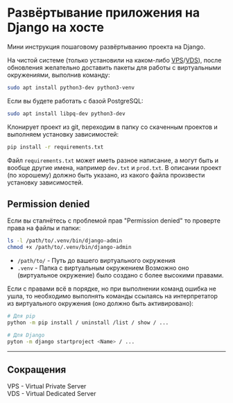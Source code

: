 # Развёртывание приложения на Django на хосте

Мини инструкция пошаговому развёртыванию проекта на Django.  

На чистой системе (только установили на каком-либо [VPS](#VPS)/[VDS](#VDS)), после обновления желательно доставить пакеты для работы с виртуальными окружениями, выполнив команду:
```bash
sudo apt install python3-dev python3-venv
```

Если вы будете работать с базой PostgreSQL: 
```bash
sudo apt install libpq-dev python3-dev
```

Клонирует проект из git, переходим в папку со скаченным проектов и выполняем установку зависимостей:
```bash
pip install -r requirements.txt
```
Файл `requirements.txt` может иметь разное написание, а могут быть и вообще другие имена, например `dev.txt` и `prod.txt`. В описании проект (по хорошему) должно быть указано, из какого файла произвести установку зависимостей.  


## Permission denied
Если вы сталнётесь с проблемой прав "Permission denied" то проверте права на файлы и папки:
```bash
ls -l /path/to/.venv/bin/django-admin
chmod +x /path/to/.venv/bin/django-admin
```
* `/path/to/` - Путь до вашего виртуального окружения  
* `.venv` - Папка с виртуальным окружением
Возможно оно (виртуальное окружение) было создано с более высокими правами.

Если с правами всё в порядке, но при выполнении команд ошибка не ушла, то необходимо выполнять команды ссылаясь на интерпретатор из виртуального окружения (оно должно быть активировано):
```bash
# Для pip
python -m pip install / uninstall /list / show / ...

# Для Django
pyton -m django startproject <Name> / ...
```




---
## Сокращения
<a id="VPS">VPS</a> - Virtual Private Server  
<a id="VDS">VDS</a> - Virtual Dedicated Server  
